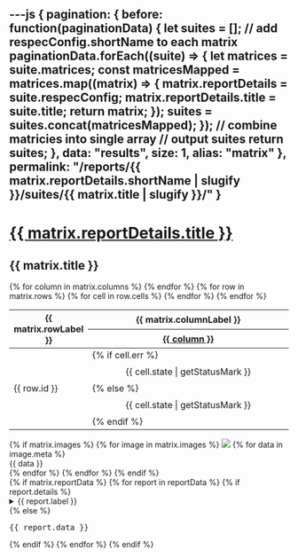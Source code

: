 ---js
{
  pagination: {
    before: function(paginationData) {
      let suites = [];
      // add respecConfig.shortName to each matrix
      paginationData.forEach((suite) => {
        let matrices = suite.matrices;
        const matricesMapped = matrices.map((matrix) => {
          matrix.reportDetails = suite.respecConfig;
          matrix.reportDetails.title = suite.title;
          return matrix;
        });
        suites = suites.concat(matricesMapped);
      });
      // combine matricies into single array
      // output suites
      return suites;
    },
    data: "results",
    size: 1,
    alias: "matrix"
  },
  permalink: "/reports/{{ matrix.reportDetails.shortName | slugify }}/suites/{{ matrix.title | slugify }}/"
}
---

# [{{ matrix.reportDetails.title }}](../../)

<section id="{{ matrix.title }}">
  <h2>{{ matrix.title }}</h2>
  <div>
    <table class="ui celled structured table">
      <thead>
        <tr>
          <th rowspan="2" width="20%">{{ matrix.rowLabel }}</th>
          <th class="center aligned" colspan={{ matrix.columns.length }} >{{ matrix.columnLabel }}</th>
        </tr>
        <tr>
        {% for column in matrix.columns %}
          <th><a href="/implementations/{{ column | slugify }}">{{ column }}</a></th>
        {% endfor %}
        </tr>
      </thead>
      <tbody>
      {% for row in matrix.rows %}
        <tr>
          <!--This is the name of the test-->
          <td>{{ row.id }}</td>
          <!--These contain if the test passed, failed, or was skipped-->
          {% for cell in row.cells %}
            <td class="{{ cell.state | getStatusColors }} {{ cell.optional | getOptional }}">
              {% if cell.err %}
              <div
                data-tooltip="{{ cell.err.message }}"
                style="
                  width: 100%;
                  display: flex;
                  min-height: 40px;
                  align-items: center;
                  justify-content: center;
                "
              >
                <div>{{ cell.state | getStatusMark }}</div>
              </div>
              {% else %}
              <div
                style="
                  width: 100%;
                  display: flex;
                  min-height: 40px;
                  align-items: center;
                  justify-content: center;
                "
              >
                <div>{{ cell.state | getStatusMark }}</div>
              </div>
              {% endif %}
            </td>
          {% endfor %}
        </tr>
      {% endfor %}
      </tbody>
    </table>
  </div>
  <div>
    <div>
      <div>
      {% if matrix.images %}
        {% for image in matrix.images %}
          <img src={{ image.src }} />
          {% for data in image.meta %}
            <div>
              {{ data }}
            </div>
          {% endfor %}
        {% endfor %}
      {% endif %}
      </div>
      <div>
      {% if matrix.reportData %}
        {% for report in reportData %}
          {% if report.details %}
            <details>
              <summary>{{ report.label }}</summary>
              <pre>{{ report.data }}</pre>
            </details>
          {% else %}
            <pre>{{ report.data }}</pre>
          {% endif %}
        {% endfor %}
      {% endif %}
      </div>
    </div>
  </div>
</section>
